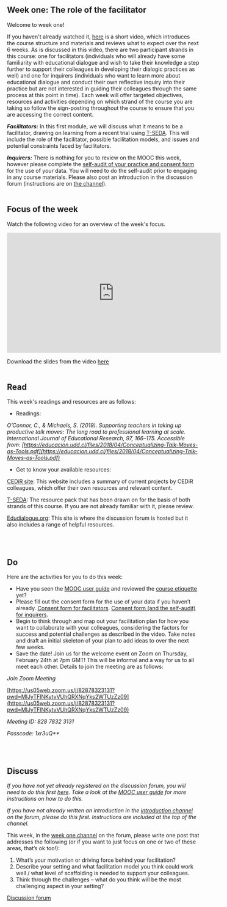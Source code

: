## Week one: The role of the facilitator


Welcome to week one!


If you haven't already watched it, [here](https://mbrugha.github.io/course-in-a-box/modules/introduction/introduction/) is a short video, which introduces the course structure and materials and reviews what to expect over the next 6 weeks. As is discussed in this video, there are two participant strands in this course: one for facilitators (individuals who will already have some familiarity with educational dialogue and wish to take their knowledge a step further to support their colleagues in developing their dialogic practices as well) and one for inquirers (individuals who want to learn more about educational dialogue and conduct their own reflective inquiry into their practice but are not interested in guiding their colleagues through the same process at this point in time). Each week will offer targeted objectives, resources and activities depending on which strand of the course you are taking so follow the sign-posting throughout the course to ensure that you are accessing the correct content.


**_Facilitators:_** In this first module, we will discuss what it means to be a facilitator, drawing on learning from a recent trial using [T-SEDA](https://www.educ.cam.ac.uk/research/programmes/tseda/). This will include the role of the facilitator, possible facilitation models, and issues and potential constraints faced by facilitators.

**_Inquirers:_** There is nothing for you to review on the MOOC this week, however please complete the [self-audit of your practice and consent form](https://forms.gle/yHmZD6UaA4wkwzJF7) for the use of your data. You will need to do the self-audit prior to engaging in any course materials. Please also post an introduction in the discussion forum (instructions are on [the channel](https://www.edudialogue.org/forum/dialogue-mooc-on-dialogue/introductions/)).
<br/><br/>
## Focus of the week

Watch the following video for an overview of the week's focus.

<iframe width="560" height="315" src="https://www.youtube.com/embed/H-5ITUzHUfE" frameborder="0" allow="accelerometer; autoplay; clipboard-write; encrypted-media; gyroscope; picture-in-picture" allowfullscreen></iframe>

Download the slides from the video [here](https://mbrugha.github.io/course-in-a-box/img/Slides_wk1.pdf)
<br/><br/>
## Read

This week's readings and resources are as follows:

* Readings:

*O’Connor, C., & Michaels, S. (2019). Supporting teachers in taking up productive talk moves: The long road to professional learning at scale. International Journal of Educational Research, 97, 166–175. Accessible from: [https://educacion.udd.cl/files/2018/04/Conceptualizing-Talk-Moves-as-Tools.pdf](https://educacion.udd.cl/files/2018/04/Conceptualizing-Talk-Moves-as-Tools.pdf)*

* Get to know your available resources:

[CEDiR site]( https://www.educ.cam.ac.uk/research/groups/cedir/): This website includes a summary of current projects by CEDiR colleagues, which offer their own resources and relevant content.

[T-SEDA]( https://www.educ.cam.ac.uk/research/programmes/tseda/): The resource pack that has been drawn on for the basis of both strands of this course. If you are not already familiar with it, please review.

[Edudialogue.org](https://www.edudialogue.org/): This site is where the discussion forum is hosted but it also includes a range of helpful resources.

<br/><br/>

## Do

Here are the activities for you to do this week:

* Have you seen the [MOOC user guide](https://mbrugha.github.io/course-in-a-box/modules/introduction/MOOC-user-guide/) and reviewed the [course etiquette](https://mbrugha.github.io/course-in-a-box/modules/introduction/course-etiquette/) yet?
* Please fill out the consent form for the use of your data if you haven’t already. [Consent form for facilitators](https://forms.gle/yKGL6D9xEh6m1eom7). [Consent form (and the self-audit) for inquirers](https://forms.gle/yHmZD6UaA4wkwzJF7).
* Begin to think through and map out your facilitation plan for how you want to collaborate with your colleagues, considering the factors for success and potential challenges as described in the video. Take notes and draft an initial skeleton of your plan to add ideas to over the next few weeks.
* Save the date! Join us for the welcome event on Zoom on Thursday, February 24th at 7pm GMT! This will be informal and a way for us to all meet each other. Details to join the meeting are as follows:

_Join Zoom Meeting_

[https://us05web.zoom.us/j/82878323131?pwd=MlJyTFlNKytvVUhQRXNqYks2WTUzZz09](https://us05web.zoom.us/j/82878323131?pwd=MlJyTFlNKytvVUhQRXNqYks2WTUzZz09)

_Meeting ID: 828 7832 3131_

_Passcode: 1xr3uQ**_

<br/><br/>

## Discuss

*If you have not yet already registered on the discussion forum, you will need to do this first [here](https://www.edudialogue.org/forum/dialogue-mooc-on-dialogue/). Take a look at the [MOOC user guide](https://mbrugha.github.io/course-in-a-box/modules/introduction/MOOC-user-guide/) for more instructions on how to do this.*

*If you have not already written an introduction in the [introduction channel](https://www.edudialogue.org/forum/dialogue-mooc-on-dialogue/introductions/#post-127) on the forum, please do this first. Instructions are included at the top of the channel.*

This week, in the [week one channel](https://www.edudialogue.org/forum/dialogue-mooc-on-dialogue/week-one-the-role-of-the-facilitator/) on the forum, please write one post that addresses the following (or if you want to just focus on one or two of these areas, that’s ok too!):

1. What’s your motivation or driving force behind your facilitation?
2. Describe your setting and what facilitation model you think could work well / what level of scaffolding is needed to support your colleagues.
3. Think through the challenges – what do you think will be the most challenging aspect in your setting?

<a class="btn btn-primary" href="https://www.edudialogue.org/forum/?foro=signin#038;redirect_to=https%3A%2F%2Fwww.edudialogue.org%2Fforum%2Fdialogue-mooc-on-dialogue%2F"><i class="fa fa-home"></i> Discussion forum</a>
